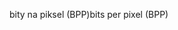 <span data-ttu-id="f8780-101">bity na piksel (BPP)</span><span class="sxs-lookup"><span data-stu-id="f8780-101">bits per pixel (BPP)</span></span>